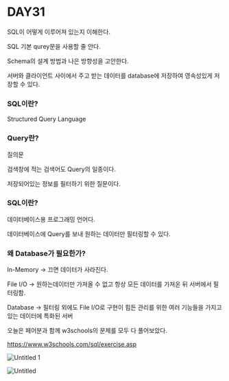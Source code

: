 # DAY31

SQL이 어떻게 이루어져 있는지 이해한다.

SQL 기본 qurey문을 사용할 줄 안다.

Schema의 설계 방법과 나은 방향성을 고안한다.

서버와 클라이언트 사이에서 주고 받는 데이터를 database에 저장하여 영속성있게 저장할 수 있다.

### SQL이란?

Structured Query Language

### Query란?

질의문

검색창에 적는 검색어도 Query의 일종이다.

저장되어있는 정보를 필터하기 위한 질문이다.

### SQL이란?

데이터베이스용 프로그래밍 언어다.

데이터베이스에 Query를 보내 원하는 데이터만 필터링할 수 있다.

### 왜 Database가 필요한가?

In-Memory → 끄면 데이터가 사라진다.

File I/O → 원하는데이터만 가져올 수 없고 항상 모든 데이터를 가져온 뒤 서버에서 필터링함.

Database → 필터링 외에도 File I/O로 구현이 힘든 관리를 위한 여러 기능들을 가지고 있는 데이터에 특화된 서버




오늘은 페어분과 함께 w3schools의 문제를 모두 다 풀어보았다.

https://www.w3schools.com/sql/exercise.asp

![Untitled 1](https://user-images.githubusercontent.com/70310271/172911170-a0d91e59-3517-4075-8446-fe6f777b3b62.png)

![Untitled](https://user-images.githubusercontent.com/70310271/172911165-6f67301b-9ef7-4a2e-9aad-535cab1e09ea.png)

